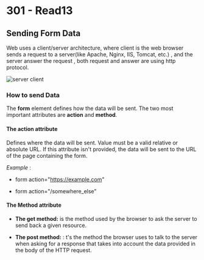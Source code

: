 # 301 - Read13 

## Sending Form Data

Web uses a client/server architecture, where client is the web browser sends a request to a server(like Apache, Nginx, IIS, Tomcat, etc.) , and the server answer the request , both request and answer are using http protocol.


![server client](https://media.geeksforgeeks.org/wp-content/uploads/20191016114416/801.png)

### How to send Data 

The **form** element defines how the data will be sent. The two most important attributes are **action** and **method**.


#### The action attribute

Defines where the data will be sent. Value must be a valid relative or absolute URL. If this attribute isn't provided, the data will be sent to the URL of the page containing the form.


*Example* : 

- form action="https://example.com" 

- form action="/somewhere_else"


#### The Method attribute 

- **The get method:** is the method used by the browser to ask the server to send back a given resource.

- **The post method:** : t's the method the browser uses to talk to the server when asking for a response that takes into account the data provided in the body of the HTTP request.